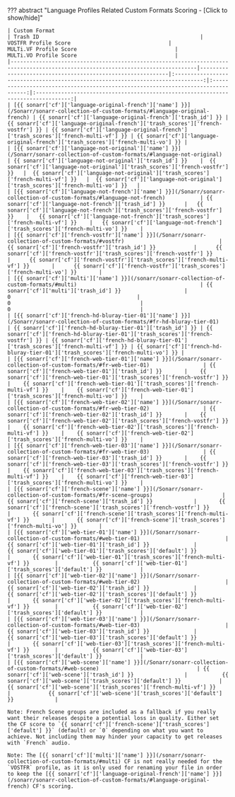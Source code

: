 ??? abstract "Language Profiles Related Custom Formats Scoring - [Click to show/hide]"

    | Custom Format                                                                                                                   | Trash ID                                                   |                              VOSTFR Profile Score                               |                              MULTi.VF Profile Score                               |                              MULTi.VO Profile Score                               |
    |---------------------------------------------------------------------------------------------------------------------------------|------------------------------------------------------------|:-------------------------------------------------------------------------------:|:---------------------------------------------------------------------------------:|:---------------------------------------------------------------------------------:|
    | [{{ sonarr['cf']['language-original-french']['name'] }}](/Sonarr/sonarr-collection-of-custom-formats/#language-original-french) | {{ sonarr['cf']['language-original-french']['trash_id'] }} | {{ sonarr['cf']['language-original-french']['trash_scores']['french-vostfr'] }} | {{ sonarr['cf']['language-original-french']['trash_scores']['french-multi-vf'] }} | {{ sonarr['cf']['language-original-french']['trash_scores']['french-multi-vo'] }} |
    | [{{ sonarr['cf']['language-not-original']['name'] }}](/Sonarr/sonarr-collection-of-custom-formats/#language-not-original)       | {{ sonarr['cf']['language-not-original']['trash_id'] }}    |  {{ sonarr['cf']['language-not-original']['trash_scores']['french-vostfr'] }}   |  {{ sonarr['cf']['language-not-original']['trash_scores']['french-multi-vf'] }}   |  {{ sonarr['cf']['language-not-original']['trash_scores']['french-multi-vo'] }}   |
    | [{{ sonarr['cf']['language-not-french']['name'] }}](/Sonarr/sonarr-collection-of-custom-formats/#language-not-french)           | {{ sonarr['cf']['language-not-french']['trash_id'] }}      |   {{ sonarr['cf']['language-not-french']['trash_scores']['french-vostfr'] }}    |   {{ sonarr['cf']['language-not-french']['trash_scores']['french-multi-vf'] }}    |   {{ sonarr['cf']['language-not-french']['trash_scores']['french-multi-vo'] }}    |
    | [{{ sonarr['cf']['french-vostfr']['name'] }}](/Sonarr/sonarr-collection-of-custom-formats/#vostfr)                              | {{ sonarr['cf']['french-vostfr']['trash_id'] }}            |      {{ sonarr['cf']['french-vostfr']['trash_scores']['french-vostfr'] }}       |      {{ sonarr['cf']['french-vostfr']['trash_scores']['french-multi-vf'] }}       |      {{ sonarr['cf']['french-vostfr']['trash_scores']['french-multi-vo'] }}       |
    | [{{ sonarr['cf']['multi']['name'] }}](/sonarr/sonarr-collection-of-custom-formats/#multi)                                       | {{ sonarr['cf']['multi']['trash_id'] }}                    |                                        0                                        |                                         0                                         |                                         0                                         |
    | [{{ sonarr['cf']['french-hd-bluray-tier-01']['name'] }}](/Sonarr/sonarr-collection-of-custom-formats/#fr-hd-bluray-tier-01)     | {{ sonarr['cf']['french-hd-bluray-tier-01']['trash_id'] }} | {{ sonarr['cf']['french-hd-bluray-tier-01']['trash_scores']['french-vostfr'] }} | {{ sonarr['cf']['french-hd-bluray-tier-01']['trash_scores']['french-multi-vf'] }} | {{ sonarr['cf']['french-hd-bluray-tier-01']['trash_scores']['french-multi-vo'] }} |
    | [{{ sonarr['cf']['french-web-tier-01']['name'] }}](/Sonarr/sonarr-collection-of-custom-formats/#fr-web-tier-01)                 | {{ sonarr['cf']['french-web-tier-01']['trash_id'] }}       |    {{ sonarr['cf']['french-web-tier-01']['trash_scores']['french-vostfr'] }}    |    {{ sonarr['cf']['french-web-tier-01']['trash_scores']['french-multi-vf'] }}    |    {{ sonarr['cf']['french-web-tier-01']['trash_scores']['french-multi-vo'] }}    |
    | [{{ sonarr['cf']['french-web-tier-02']['name'] }}](/Sonarr/sonarr-collection-of-custom-formats/#fr-web-tier-02)                 | {{ sonarr['cf']['french-web-tier-02']['trash_id'] }}       |    {{ sonarr['cf']['french-web-tier-02']['trash_scores']['french-vostfr'] }}    |    {{ sonarr['cf']['french-web-tier-02']['trash_scores']['french-multi-vf'] }}    |    {{ sonarr['cf']['french-web-tier-02']['trash_scores']['french-multi-vo'] }}    |
    | [{{ sonarr['cf']['french-web-tier-03']['name'] }}](/Sonarr/sonarr-collection-of-custom-formats/#fr-web-tier-03)                 | {{ sonarr['cf']['french-web-tier-03']['trash_id'] }}       |    {{ sonarr['cf']['french-web-tier-03']['trash_scores']['french-vostfr'] }}    |    {{ sonarr['cf']['french-web-tier-03']['trash_scores']['french-multi-vf'] }}    |    {{ sonarr['cf']['french-web-tier-03']['trash_scores']['french-multi-vo'] }}    |
    | [{{ sonarr['cf']['french-scene']['name'] }}](/Sonarr/sonarr-collection-of-custom-formats/#fr-scene-groups)                      | {{ sonarr['cf']['french-scene']['trash_id'] }}             |       {{ sonarr['cf']['french-scene']['trash_scores']['french-vostfr'] }}       |       {{ sonarr['cf']['french-scene']['trash_scores']['french-multi-vf'] }}       |       {{ sonarr['cf']['french-scene']['trash_scores']['french-multi-vo'] }}       |
    | [{{ sonarr['cf']['web-tier-01']['name'] }}](/Sonarr/sonarr-collection-of-custom-formats/#web-tier-01)                           | {{ sonarr['cf']['web-tier-01']['trash_id'] }}              |          {{ sonarr['cf']['web-tier-01']['trash_scores']['default'] }}           |       {{ sonarr['cf']['web-tier-01']['trash_scores']['french-multi-vf'] }}        |           {{ sonarr['cf']['web-tier-01']['trash_scores']['default'] }}            |
    | [{{ sonarr['cf']['web-tier-02']['name'] }}](/Sonarr/sonarr-collection-of-custom-formats/#web-tier-02)                           | {{ sonarr['cf']['web-tier-02']['trash_id'] }}              |          {{ sonarr['cf']['web-tier-02']['trash_scores']['default'] }}           |       {{ sonarr['cf']['web-tier-02']['trash_scores']['french-multi-vf'] }}        |           {{ sonarr['cf']['web-tier-02']['trash_scores']['default'] }}            |
    | [{{ sonarr['cf']['web-tier-03']['name'] }}](/Sonarr/sonarr-collection-of-custom-formats/#web-tier-03)                           | {{ sonarr['cf']['web-tier-03']['trash_id'] }}              |          {{ sonarr['cf']['web-tier-03']['trash_scores']['default'] }}           |       {{ sonarr['cf']['web-tier-03']['trash_scores']['french-multi-vf'] }}        |           {{ sonarr['cf']['web-tier-03']['trash_scores']['default'] }}            |
    | [{{ sonarr['cf']['web-scene']['name'] }}](/Sonarr/sonarr-collection-of-custom-formats/#web-scene)                               | {{ sonarr['cf']['web-scene']['trash_id'] }}                |           {{ sonarr['cf']['web-scene']['trash_scores']['default'] }}            |        {{ sonarr['cf']['web-scene']['trash_scores']['french-multi-vf'] }}         |            {{ sonarr['cf']['web-scene']['trash_scores']['default'] }}             |

    Note: French Scene groups are included as a fallback if you really want their releases despite a potential loss in quality. Either set the CF score to `{{ sonarr['cf']['french-scene']['trash_scores']['default'] }}` (default) or `0` depending on what you want to achieve. Not including them may hinder your capacity to get releases with `French` audio.

    Note: The [{{ sonarr['cf']['multi']['name'] }}](/sonarr/sonarr-collection-of-custom-formats/#multi) CF is not really needed for the `VOSTFR` profile, as it is only used for renaming your file in order to keep the [{{ sonarr['cf']['language-original-french']['name'] }}](/sonarr/sonarr-collection-of-custom-formats/#language-original-french) CF's scoring.
